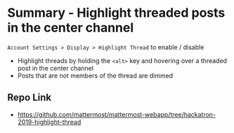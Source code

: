 # Summary - Highlight threaded posts in the center channel 

`Account Settings > Display > Highlight Thread` to enable / disable
* Highlight threads by holding the `<alt>` key and hovering over a threaded post in the center channel
* Posts that are not members of the thread are dimmed

## Repo Link
- https://github.com/mattermost/mattermost-webapp/tree/hackatron-2019-highlight-thread

